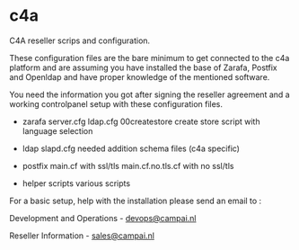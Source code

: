 c4a
===

C4A reseller scrips and configuration.

These configuration files are the bare minimum to get connected to the c4a platform and
are assuming you have installed the base of Zarafa, Postfix and Openldap and have proper
knowledge of the mentioned software.

You need the information you got after signing the reseller agreement and a working controlpanel
setup with these configuration files.


- zarafa
 server.cfg
 ldap.cfg
 00createstore create store script with language selection
   
- ldap
   slapd.cfg
   needed addition schema files (c4a specific)

- postfix
   main.cf with ssl/tls
   main.cf.no.tls.cf with no ssl/tls

- helper scripts
   various scripts
   
For a basic setup, help with the installation please send an email to :

Development and Operations - <devops@campai.nl>

Reseller Information       - <sales@campai.nl>

